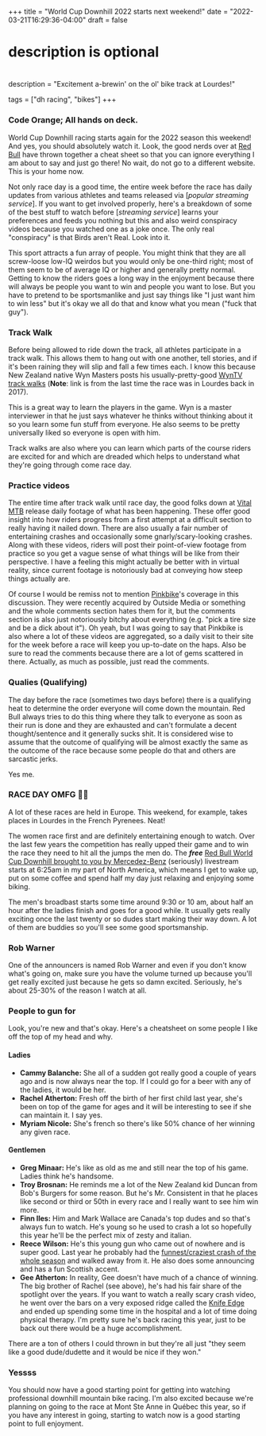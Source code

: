 +++
title = "World Cup Downhill 2022 starts next weekend!"
date = "2022-03-21T16:29:36-04:00"
draft = false
#
# description is optional
#
description = "Excitement a-brewin' on the ol' bike track at Lourdes!"

tags = ["dh racing", "bikes"]
+++

### Code Orange; All hands on deck.

World Cup Downhill racing starts again for the 2022 season this weekend! And yes, you should absolutely watch it. Look, the good nerds over at [Red Bull](https://www.redbull.com/int-en/need-to-know-lourdes-uci-mtb-world-cup-preview) have thrown together a cheat sheet so that you can ignore everything I am about to say and just go there! No wait, do not go to a different website. This is your home now.

Not only race day is a good time, the entire week before the race has daily updates from various athletes and teams released via [*popular streaming service*]. If you want to get involved properly, here's a breakdown of some of the best stuff to watch before [*streaming service*] learns your preferences and feeds you nothing but this and also weird conspiracy videos because you watched one as a joke once. The only real "conspiracy" is that Birds aren't Real. Look into it.

This sport attracts a fun array of people. You might think that they are all screw-loose low-IQ weirdos but you would only be one-third right; most of them seem to be of average IQ or higher and generally pretty normal. Getting to know the riders goes a long way in the enjoyment because there will always be people you want to win and people you want to lose. But you have to pretend to be sportsmanlike and just say things like "I just want him to win less" but it's okay we all do that and know what you mean ("fuck that guy").

### Track Walk

Before being allowed to ride down the track, all athletes participate in a track walk. This allows them to hang out with one another, tell stories, and if it's been raining they will slip and fall a few times each. I know this because New Zealand native Wyn Masters posts his usually-pretty-good [WynTV track walks](https://www.youtube.com/watch?v=iQSVBatQqQY) (**Note**: link is from the last time the race was in Lourdes back in 2017). 

This is a great way to learn the players in the game. Wyn is a master interviewer in that he just says whatever he thinks without thinking about it so you learn some fun stuff from everyone. He also seems to be pretty universally liked so everyone is open with him.

Track walks are also where you can learn which parts of the course riders are excited for and which are dreaded which helps to understand what they're going through come race day.

### Practice videos

The entire time after track walk until race day, the good folks down at [Vital MTB](https://www.vitalmtb.com/) release daily footage of what has been happening. These offer good insight into how riders progress from a first attempt at a difficult section to really having it nailed down. There are also usually a fair number of entertaining crashes and occasionally some gnarly/scary-looking crashes. Along with these videos, riders will post their point-of-view footage from practice so you get a vague sense of what things will be like from their perspective. I have a feeling this might actually be better with in virtual reality, since current footage is notoriously bad at conveying how steep things actually are.

Of course I would be remiss not to mention [Pinkbike](https://www.pinkbike.com)'s coverage in this discussion. They were recently acquired by Outside Media or something and the whole comments section hates them for it, but the comments section is also just notoriously bitchy about everything (e.g. "pick a tire size and be a dick about it"). Oh yeah, but I was going to say that Pinkbike is also where a lot of these videos are aggregated, so a daily visit to their site for the week before a race will keep you up-to-date on the haps. Also be sure to read the comments because there are a lot of gems scattered in there. Actually, as much as possible, just read the comments.


### Qualies (Qualifying)

The day before the race (sometimes two days before) there is a qualifying heat to determine the order everyone will come down the mountain. Red Bull always tries to do this thing where they talk to everyone as soon as their run is done and they are exhausted and can't formulate a decent thought/sentence and it generally sucks shit. It is considered wise to assume that the outcome of qualifying will be almost exactly the same as the outcome of the race because some people do that and others are sarcastic jerks.

Yes me.


### RACE DAY OMFG 🚴💨

A lot of these races are held in Europe. This weekend, for example, takes places in Lourdes in the French Pyrenees. Neat!

The women race first and are definitely entertaining enough to watch. Over the last few years the competition has really upped their game and to win the race they need to hit all the jumps the men do. The __*free*__ [Red Bull World Cup Downhill brought to you by Mercedez-Benz](https://www.redbull.com/int-en/events/uci-mountain-bike-world-cup-lourdes) (seriously) livestream starts at 6:25am in my part of North America, which means I get to wake up, put on some coffee and spend half my day just relaxing and enjoying some biking.

The men's broadbast starts some time around 9:30 or 10 am, about half an hour after the ladies finish and goes for a good while. It usually gets really exciting once the last twenty or so dudes start making their way down. A lot of them are buddies so you'll see some good sportsmanship.

### Rob Warner

One of the announcers is named Rob Warner and even if you don't know what's going on, make sure you have the volume turned up because you'll get really excited just because he gets so damn excited. Seriously, he's about 25-30% of the reason I watch at all.

### People to gun for

Look, you're new and that's okay. Here's a cheatsheet on some people I like off the top of my head and why.

#### Ladies

- **Cammy Balanche:** She all of a sudden got really good a couple of years ago and is now always near the top. If I could go for a beer with any of the ladies, it would be her.
- **Rachel Atherton:** Fresh off the birth of her first child last year, she's been on top of the game for ages and it will be interesting to see if she can maintain it. I say yes.
- **Myriam Nicole:** She's french so there's like 50% chance of her winning any given race.

#### Gentlemen

- **Greg Minaar:** He's like as old as me and still near the top of his game. Ladies think he's handsome.
- **Troy Brosnan:** He reminds me a lot of the New Zealand kid Duncan from Bob's Burgers for some reason. But he's Mr. Consistent in that he places like second or third or 50th in every race and I really want to see him win more.
- **Finn Iles:** Him and Mark Wallace are Canada's top dudes and so that's always fun to watch. He's young so he used to crash a lot so hopefully this year he'll be the perfect mix of zesty and italian.
- **Reece Wilson:** He's this young gun who came out of nowhere and is super good. Last year he probably had the [funnest/craziest crash of the whole season](https://www.youtube.com/watch?v=kh15vDDwRGE) and walked away from it. He also does some announcing and has a fun Scottish accent.
- **Gee Atherton:** In reality, Gee doesn't have much of a chance of winning. The big brother of Rachel (see above), he's had his fair share of the spotlight over the years. If you want to watch a really scary crash video, he went over the bars on a very exposed ridge called the [Knife Edge](https://www.youtube.com/watch?v=_hRrA3_MvQ8) and ended up spending some time in the hospital and a lot of time doing physical therapy. I'm pretty sure he's back racing this year, just to be back out there would be a huge accomplishment.

There are a ton of others I could thrown in but they're all just "they seem like a good dude/dudette and it would be nice if they won."

### Yessss

You should now have a good starting point for getting into watching professional downhill mountain bike racing. I'm also excited because we're planning on going to the race at Mont Ste Anne in Québec this year, so if you have any interest in going, starting to watch now is a good starting point to full enjoyment.